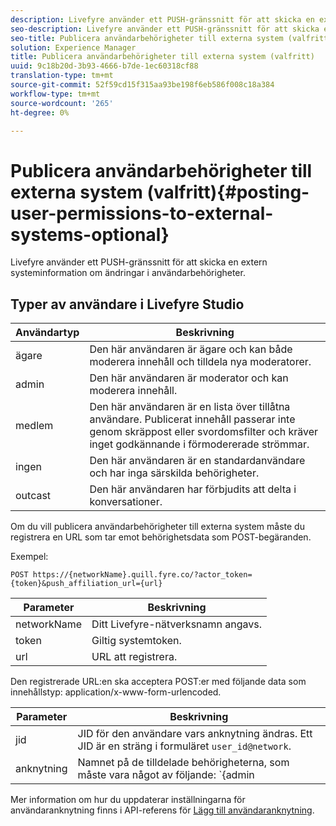 ```yaml
---
description: Livefyre använder ett PUSH-gränssnitt för att skicka en extern systeminformation om ändringar i användarbehörigheter.
seo-description: Livefyre använder ett PUSH-gränssnitt för att skicka en extern systeminformation om ändringar i användarbehörigheter.
seo-title: Publicera användarbehörigheter till externa system (valfritt)
solution: Experience Manager
title: Publicera användarbehörigheter till externa system (valfritt)
uuid: 9c18b20d-3b93-4666-b7de-1ec60318cf88
translation-type: tm+mt
source-git-commit: 52f59cd15f315aa93be198f6eb586f008c18a384
workflow-type: tm+mt
source-wordcount: '265'
ht-degree: 0%

---
```



# Publicera användarbehörigheter till externa system (valfritt){#posting-user-permissions-to-external-systems-optional}

Livefyre använder ett PUSH-gränssnitt för att skicka en extern systeminformation om ändringar i användarbehörigheter.

## Typer av användare i Livefyre Studio

| Användartyp | Beskrivning |
|--- |--- |
| ägare | Den här användaren är ägare och kan både moderera innehåll och tilldela nya moderatorer. |
| admin | Den här användaren är moderator och kan moderera innehåll. |
| medlem | Den här användaren är en lista över tillåtna användare. Publicerat innehåll passerar inte genom skräppost eller svordomsfilter och kräver inget godkännande i förmodererade strömmar. |
| ingen | Den här användaren är en standardanvändare och har inga särskilda behörigheter. |
| outcast | Den här användaren har förbjudits att delta i konversationer. |

Om du vill publicera användarbehörigheter till externa system måste du registrera en URL som tar emot behörighetsdata som POST-begäranden.

Exempel:

```
POST https://{networkName}.quill.fyre.co/?actor_token={token}&push_affiliation_url={url}
```

| Parameter | Beskrivning |
|--- |--- |
| networkName | Ditt Livefyre-nätverksnamn angavs. |
| token | Giltig systemtoken. |
| url | URL att registrera. |

Den registrerade URL:en ska acceptera POST:er med följande data som innehållstyp: application/x-www-form-urlencoded.

| Parameter | Beskrivning |
|--- |--- |
| jid | JID för den användare vars anknytning ändras. Ett JID är en sträng i formuläret `user_id@network`. |
| anknytning | Namnet på de tilldelade behörigheterna, som måste vara något av följande:  `{admin | member | none | outcast | owner}` |

Mer information om hur du uppdaterar inställningarna för användaranknytning finns i API-referens för [Lägg till användaranknytning](https://api.livefyre.com/docs/apis/by-category/user-management#operation=urn:livefyre:apis:quill:operations:api:v3.0:affiliation:add:method=post).
